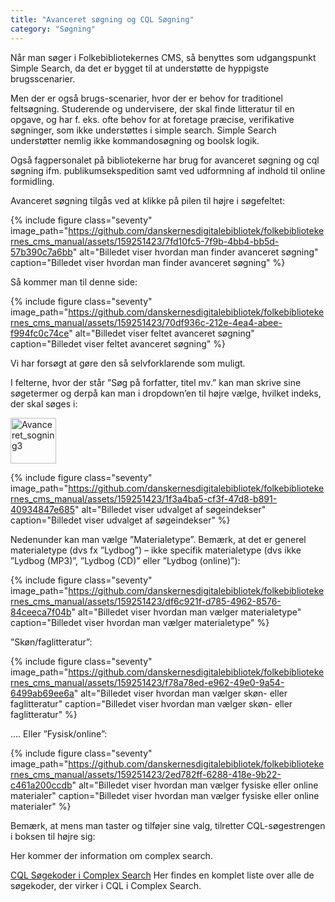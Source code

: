 ```yaml
---
title: "Avanceret søgning og CQL Søgning"
category: "Søgning"
---
```

Når man søger i Folkebibliotekernes CMS, så benyttes som udgangspunkt Simple Search, da det er bygget til at understøtte de hyppigste brugsscenarier.

Men der er også brugs-scenarier, hvor der er behov for traditionel feltsøgning. Studerende og undervisere, der skal finde litteratur til en opgave, og har f. eks. ofte behov for at foretage præcise, verifikative søgninger, som ikke understøttes i simple search. Simple Search understøtter nemlig ikke kommandosøgning og boolsk logik.

Også fagpersonalet på bibliotekerne har brug for avanceret søgning og cql søgning ifm. publikumsekspedition samt ved udformning af indhold til online formidling.

Avanceret søgning tilgås ved at klikke på pilen til højre i søgefeltet: 

{% include figure class="seventy" image_path="https://github.com/danskernesdigitalebibliotek/folkebibliotekernes_cms_manual/assets/159251423/7fd10fc5-7f9b-4bb4-bb5d-57b390c7a6bb" alt="Billedet viser hvordan man finder avanceret søgning" caption="Billedet viser hvordan man finder avanceret søgning" %}

Så kommer man til denne side:

{% include figure class="seventy" image_path="https://github.com/danskernesdigitalebibliotek/folkebibliotekernes_cms_manual/assets/159251423/70df936c-212e-4ea4-abee-f994fc0c74ce" alt="Billedet viser feltet avanceret søgning" caption="Billedet viser feltet avanceret søgning" %}

Vi har forsøgt at gøre den så selvforklarende som muligt.

I felterne, hvor der står ”Søg på forfatter, titel mv.” kan man skrive sine søgetermer og derpå kan man i dropdown’en til højre vælge, hvilket indeks, der skal søges i:

<img width="73" alt="Avanceret_sogning3" src="https://github.com/danskernesdigitalebibliotek/folkebibliotekernes_cms_manual/assets/159251423/1f3a4ba5-cf3f-47d8-b891-40934847e685">

{% include figure class="seventy" image_path="https://github.com/danskernesdigitalebibliotek/folkebibliotekernes_cms_manual/assets/159251423/1f3a4ba5-cf3f-47d8-b891-40934847e685" alt="Billedet viser udvalget af søgeindekser" caption="Billedet viser udvalget af søgeindekser" %}

Nedenunder kan man vælge ”Materialetype”. Bemærk, at det er generel materialetype (dvs fx ”Lydbog”) – ikke specifik materialetype (dvs ikke ”Lydbog (MP3)”, ”Lydbog (CD)” eller ”Lydbog (online)”):

{% include figure class="seventy" image_path="https://github.com/danskernesdigitalebibliotek/folkebibliotekernes_cms_manual/assets/159251423/df6c921f-d785-4962-8576-84ceeca7f04b" alt="Billedet viser hvordan man vælger materialetype" caption="Billedet viser hvordan man vælger materialetype" %}

”Skøn/faglitteratur”:

{% include figure class="seventy" image_path="https://github.com/danskernesdigitalebibliotek/folkebibliotekernes_cms_manual/assets/159251423/f78a78ed-e962-49e0-9a54-6499ab69ee6a" alt="Billedet viser hvordan man vælger skøn- eller faglitteratur" caption="Billedet viser hvordan man vælger skøn- eller faglitteratur" %}

…. Eller ”Fysisk/online”:

{% include figure class="seventy" image_path="https://github.com/danskernesdigitalebibliotek/folkebibliotekernes_cms_manual/assets/159251423/2ed782ff-6288-418e-9b22-c461a200ccdb" alt="Billedet viser hvordan man vælger fysiske eller online materialer" caption="Billedet viser hvordan man vælger fysiske eller online materialer" %}

Bemærk, at mens man taster og tilføjer sine valg, tilretter CQL-søgestrengen i boksen til højre sig:




Her kommer der information om complex search.

[CQL Søgekoder i Complex Search](https://fbi-api.dbc.dk/indexmapper/)
Her findes en komplet liste over alle de søgekoder, der virker i CQL i Complex Search.
